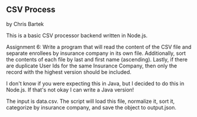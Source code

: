 ## CSV Process
by Chris Bartek

This is a basic CSV processor backend written in Node.js.

Assignment 6: Write a program that will read the content of the CSV file and separate enrollees by insurance company in its own file. Additionally, sort the contents of each file by last and first name (ascending).  Lastly, if there are duplicate User Ids for the same Insurance Company, then only the record with the highest version should be included.

I don't know if you were expecting this in Java, but I decided to do this in Node.js. If that's not okay I can write a Java version!

The input is data.csv. The script will load this file, normalize it, sort it, categorize by insurance company, and save the object to output.json.
